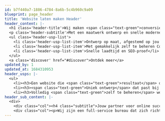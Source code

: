 ```yaml
---
id: b7f440a7-1886-4784-8a6b-5c4b960c9a09
blueprint: page_header
title: 'Website laten maken Header'
header_content: |-
  <h1 class='header-title'>Wij maken <span class="text-green">conversiegerichte</span> websites</h1>
  <p class='header-subtitle'>Met een maatwerk ontwerp en snelle moderne technieken zorgen we ervoor dat je website conversies oplevert en doelen bereikt.</p>
  <ul class='header-usp-list'>
    <li class='header-usp-list-item'>Ontwerp op maat, afgestemd op jou wensen</li>
    <li class='header-usp-list-item'>Met gemakkelijk zelf te beheren Content Management Systeem</li>
    <li class='header-usp-list-item'>Snelle laadtijd en SEO-proof</li>
  </ul>
  <a class='discover' href="#discover">Ontdek meer</a>
updated_by: 1
updated_at: 1684310953
header_usps: |-
  <ul>
    <li><h3>Een website die <span class="text-green">resultaat</span> oplevert</h3><p>We zetten je website op voor conversies en leads, gebaseerd op een strategische online aanpak.</p></li>
    <li><h3><span class="text-green">Uniek ontwerp</span> dat past bij je merk</h3><p>Geen beperkte templates. Wij ontwerpen een website die naadloos aansluit op jou wensen</p></li>
    <li><h3>Volledig <span class="text-green">zelf te beheren</span> website</h3><p>Onze websites zijn zonder technische kenis volledig zelf te beheren in het CMS van WordPress</p></li>
header_sub_content: |-
  <div>
    <div class="col"><h4 class="subtitle">Jouw partner voor online succes</h4><h2>Waarom designated?</h2></div>
    <div class="col"><p>Wij zijn een full-service bureau dat zich richt op het leveren van doelgerichte en effectieve ontwerpoplossingen. Onze ontwerpen worden nietalleen gebaseerd op de doelen die we samen met onze klanten vaststellen, maar ook op data en strategie. We helpen niet alleen bij het bouwen van een website maar denken ook actief met onze klanten mee over hun online strategie en voeren campagnes uit op verschillende social media- en zoekplatforms</p></div>
---
```

